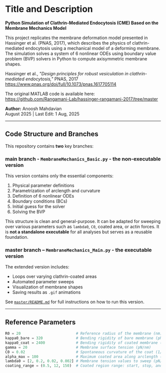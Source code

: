 # Title and Description
**Python Simulation of Clathrin-Mediated Endocytosis (CME) Based on the Membrane Mechanics Model**

This project replicates the membrane deformation model presented in Hassinger et al. (PNAS, 2017), which describes the physics of clathrin-mediated endocytosis using a mechanical model of a deforming membrane. The simulation solves a system of 6 nonlinear ODEs using boundary value problem (BVP) solvers in Python to compute axisymmetric membrane shapes.

Hassinger et al., *"Design principles for robust vesiculation in clathrin-mediated endocytosis,"* PNAS, 2017  
https://www.pnas.org/doi/full/10.1073/pnas.1617705114

The original MATLAB code is available here:  
https://github.com/Rangamani-Lab/hassinger-rangamani-2017/tree/master

**Author:** Anoosh Mahdavian  
August 2025 |  Last Edit: 1 Aug, 2025

---

## Code Structure and Branches

This repository contains **two** key branches:

###  main branch - ```MembraneMechanics_Basic.py``` - the non-executable version  
This version contains only the essential components:

1. Physical parameter definitions  
2. Parametrization of arclength and curvature  
3. Definition of 6 nonlinear ODEs  
4. Boundary conditions (BCs)  
5. Initial guess for the solver  
6. Solving the BVP  

This structure is clean and general-purpose. It can be adapted for sweeping over various parameters such as `lambda0`, `C0`, coated area, or actin forces. It is **not a standalone executable** for all analyses but serves as a reusable foundation.


###  master branch – ```MembraneMechanics_Main.py``` - the executable version

The extended version includes:

- Loops over varying clathrin-coated areas  
- Automated parameter sweeps  
- Visualization of membrane shapes  
- Saving results as `.gif` animations  

See [`master/README.md`](https://github.com/mahdavian74/MembraneMechanics_Hassinger_PNAS_2017/blob/master/README.md) for full instructions on how to run this version.

---

## Reference Parameters

```python
R0 = 20                         # Reference radius of the membrane (nm)
kappa0_bare = 320               # Bending rigidity of bare membrane (pN·nm)
kappa0_coat = 2400              # Bending rigidity of coated membrane (pN·nm)
gamma = 20                      # Membrane surface tension (pN/nm)
C0 = 0.02                       # Spontaneous curvature of the coat (1/nm)
alpha_max = 100                 # Maximum coated area along arclength (dimensionless)
lambda0 = [2, 0.2, 0.02, 0.002] # Membrane tension values to sweep (pN/nm)
coating_range = (0.5, 12, 150)  # Coated region range: start, stop, and steps
